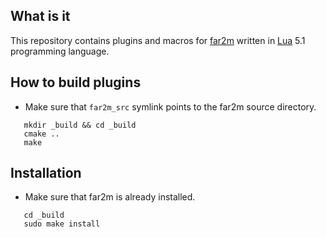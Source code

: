 ## What is it

This repository contains plugins and macros for [far2m](https://github.com/shmuz/far2m)
written in [Lua](https://www.lua.org/) 5.1 programming language.

## How to build plugins

- Make sure that `far2m_src` symlink points to the far2m source directory.
```
   mkdir _build && cd _build
   cmake ..
   make
```

## Installation

- Make sure that far2m is already installed.
```
   cd _build
   sudo make install
```
